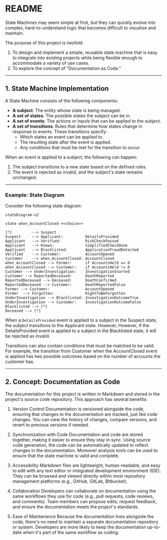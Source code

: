 # README

State Machines may seem simple at first, but they can quickly evolve into complex, hard-to-understand logic that becomes difficult to visualize and maintain.

The purpose of this project is twofold:

1. To design and implement a simple, reusable state machine that is easy to integrate into existing projects while being flexible enough to accommodate a variety of use cases.
2. To explore the concept of "Documentation as Code."

---

## 1. State Machine Implementation

A State Machine consists of the following components:
- **A subject**: The entity whose state is being managed.
- **A set of states**: The possible states the subject can be in.
- **A set of events**: The actions or inputs that can be applied to the subject.
- **A set of transitions**: Rules that determine how states change in response to events. These transitions specify:
  - Which states an event can be applied to.
  - The resulting state after the event is applied.
  - Any conditions that must be met for the transition to occur.

When an event is applied to a subject, the following can happen:
1. The subject transitions to a new state based on the defined rules.
2. The event is rejected as invalid, and the subject's state remains unchanged.

---

### Example: State Diagram

Consider the following state diagram:

```mermaid
stateDiagram-v2

state when_AccountClosed <<choice>>

[*]			--> Suspect
Suspect		--> Applicant:			DetailsProvided
Applicant	--> Verified:			RiskCheckPassed
Applicant	--> Known:				SimplifiedCheckDone
Applicant	--> Blacklisted:		ApplicationFraudDetected
Verified	--> Customer:			AccountOpened
Customer	--> when_AccountClosed:	AccountClosed
when_AccountClosed --> Former:		if AccountsHeld == 0
when_AccountClosed --> Customer:	if AccountsHeld != 0
Customer --> UnderInvestigation:	InvestigationStarted
Customer --> ReportedDeceased:		DeathReported
ReportedDeceased --> Deceased:		DeathConfirmed
ReportedDeceased --> Customer:		DeathReportedFalse
Former --> Customer:				AccountOpened
Former	--> Forgotten:				RightToBeForgotten
UnderInvestigation --> Blacklisted:	InvestigationOutcomeTrue
UnderInvestigation --> Customer:	InvestigationOutcomeFalse
Blacklisted --> [*]
Deceased --> [*]

```

When a `DetailsProvided` event is applied to a subject in the Suspect state, the subject transitions to the Applicant state.
However, However, if the DetailsProvided event is applied to a subject in the Blacklisted state, it will be rejected as invalid.

Transitions can also contain conditions that must be matched to be valid. For example, the transition from Customer when the AccountClosed event is applied has two possible outcomes based on the number of accounts the customer has.

---
## 2. Concept: Documentation as Code

The documentation for this project is written in Markdown and stored in the project's source code repository. This approach has several benefits:

1. Version Control
Documentation is versioned alongside the code, ensuring that changes to the documentation are tracked, just like code changes.
You can view the history of changes, compare versions, and revert to previous versions if needed.

2. Synchronization with Code
Documentation and code are stored together, making it easier to ensure they stay in sync.
Using source code generation, the code can be automatically updated to reflect changes in the documentation.
Moreover analysis tools can be used to ensure that the state machine is valid and complete.

3. Accessibility
Markdown files are lightweight, human-readable, and easy to edit with any text editor or integrated development environment (IDE).
They can be browsed and viewed directly within most repository management platforms (e.g., GitHub, GitLab, Bitbucket).

4. Collaboration
Developers can collaborate on documentation using the same workflows they use for code (e.g., pull requests, code reviews, and comments).
Team members can propose edits, request feedback, and ensure the documentation meets the project's standards.

6. Ease of Maintenance
Because the documentation lives alongside the code, there's no need to maintain a separate documentation repository or system.
Developers are more likely to keep the documentation up-to-date when it's part of the same workflow as coding.